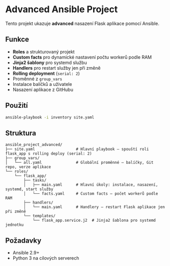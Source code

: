 # Advanced Ansible Project

Tento projekt ukazuje **advanced** nasazení Flask aplikace pomocí Ansible.

## Funkce
- **Roles** a strukturovaný projekt
- **Custom facts** pro dynamické nastavení počtu workerů podle RAM
- **Jinja2 šablony** pro systemd službu
- **Handlers** pro restart služby jen při změně
- **Rolling deployment** (`serial: 2`)
- Proměnné z `group_vars`
- Instalace balíčků a uživatele
- Nasazení aplikace z GitHubu

## Použití
```bash
ansible-playbook -i inventory site.yaml
```

## Struktura
```
ansible_project_advanced/
├── site.yaml                  # Hlavní playbook – spouští roli flask_app s rolling deploy (serial: 2)
├── group_vars/
│   └── all.yaml               # Globální proměnné – balíčky, Git repo, verze aplikace
└── roles/
    └── flask_app/
        ├── tasks/
        │   ├── main.yaml      # Hlavní úkoly: instalace, nasazení, systemd, start služby
        │   └── facts.yaml     # Custom facts – počet workerů podle RAM
        ├── handlers/
        │   └── main.yaml      # Handlery – restart Flask aplikace jen při změně
        └── templates/
            └── flask_app.service.j2  # Jinja2 šablona pro systemd jednotku

```

## Požadavky
- Ansible 2.9+
- Python 3 na cílových serverech
